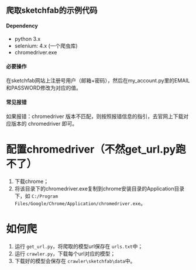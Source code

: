 ## 爬取sketchfab的示例代码

#### Dependency

- python 3.x
- selenium: 4.x (一个爬虫库)
- chromedriver.exe

#### 必要操作

在sketchfab网站上注册号用户（邮箱+密码），然后在my_account.py里的EMAIL和PASSWORD修改为对应的值。

#### 常见报错

如果报错：chromedriver 版本不匹配，则按照报错信息的指引，去官网上下载对应版本的 chromedriver 即可。

# 配置chromedriver（不然get_url.py跑不了）

1. 下载chrome；
2. 将该目录下的chromedriver.exe复制到chrome安装目录的Application目录下，如 `C:/Program Files/Google/Chrome/Application/chromedriver.exe`。

# 如何爬

1. 运行 `get_url.py`，将爬取的模型url保存在 `urls.txt`中；
2. 运行 `crawler.py`，下载每个url对应的模型；
3. 下载好的模型会保存在 `crawler\sketchfab\data`中。
